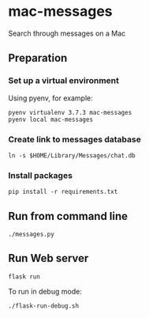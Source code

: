# mac-messages
Search through messages on a Mac

## Preparation

### Set up a virtual environment

Using pyenv, for example:

    pyenv virtualenv 3.7.3 mac-messages
    pyenv local mac-messages

### Create link to messages database

    ln -s $HOME/Library/Messages/chat.db

### Install packages

    pip install -r requirements.txt

## Run from command line

    ./messages.py

## Run Web server

    flask run

To run in debug mode:

    ./flask-run-debug.sh
